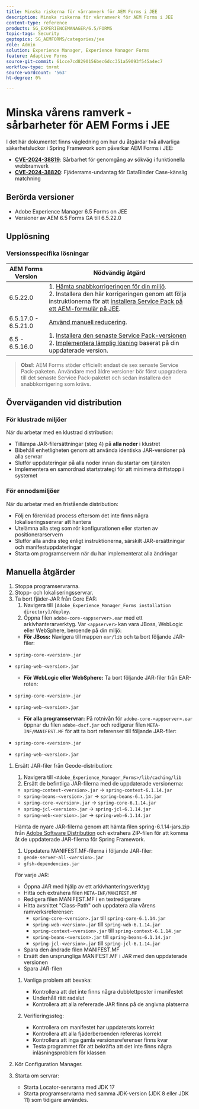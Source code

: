 ```yaml
---
title: Minska riskerna för vårramverk för AEM Forms i JEE
description: Minska riskerna för vårramverk för AEM Forms i JEE
content-type: reference
products: SG_EXPERIENCEMANAGER/6.5/FORMS
topic-tags: Security
geptopics: SG_AEMFORMS/categories/jee
role: Admin
solution: Experience Manager, Experience Manager Forms
feature: Adaptive Forms
source-git-commit: 61cce7cd8290156bec6dcc351a59093f545a4ec7
workflow-type: tm+mt
source-wordcount: '563'
ht-degree: 0%

---
```



# Minska vårens ramverk - sårbarheter för AEM Forms i JEE

I det här dokumentet finns vägledning om hur du åtgärdar två allvarliga säkerhetsluckor i Spring Framework som påverkar AEM Forms i JEE:

- **[CVE-2024-38819](https://spring.io/security/cve-2024-38819)**: Sårbarhet för genomgång av sökväg i funktionella webbramverk
- **[CVE-2024-38820](https://spring.io/security/cve-2024-38820)**: Fjäderrams-undantag för DataBinder Case-känslig matchning

## Berörda versioner

- Adobe Experience Manager 6.5 Forms on JEE
- Versioner av AEM 6.5 Forms GA till 6.5.22.0

## Upplösning

### Versionsspecifika lösningar

| AEM Forms Version | Nödvändig åtgärd |
|-------------------|-----------------|
| 6.5.22.0 | 1. [Hämta snabbkorrigeringen för din miljö](/help/release-notes/aem-forms-hotfix.md). </br> 2. Installera den här korrigeringen genom att följa instruktionerna för att [installera Service Pack på ett AEM-formulär på JEE](/help/release-notes/aem-forms-current-service-pack-installation-instructions.md). |
| 6.5.17.0 - 6.5.21.0 | [Använd manuell reducering &#x200B;](#manual-mitigation-steps). |
| 6.5 - 6.5.16.0 | 1. [Installera den senaste Service Pack-versionen](/help/release-notes/release-notes.md)<br>2. [Implementera lämplig lösning](#version-specific-solutions) baserat på din uppdaterade version. |

> **Obs!**: AEM Forms stöder officiellt endast de sex senaste Service Pack-paketen. Användare med äldre versioner bör först uppgradera till det senaste Service Pack-paketet och sedan installera den snabbkorrigering som krävs.

## Överväganden vid distribution

### För klustrade miljöer

När du arbetar med en klustrad distribution:

- Tillämpa JAR-filersättningar (steg 4) på **alla noder** i klustret
- Bibehåll enhetligheten genom att använda identiska JAR-versioner på alla servrar
- Slutför uppdateringar på alla noder innan du startar om tjänsten
- Implementera en samordnad startstrategi för att minimera driftstopp i systemet

### För ennodsmiljöer

När du arbetar med en fristående distribution:

- Följ en förenklad process eftersom det inte finns några lokaliseringsservrar att hantera
- Utelämna alla steg som rör konfigurationen eller starten av positionerarservern
- Slutför alla andra steg enligt instruktionerna, särskilt JAR-ersättningar och manifestuppdateringar
- Starta om programservern när du har implementerat alla ändringar

## Manuella åtgärder

1. Stoppa programservrarna.
1. Stopp- och lokaliseringsservrar.
1. Ta bort fjäder-JAR från Core EAR:
   1. Navigera till `[Adobe_Experience_Manager_Forms installation directory]/deploy`.
   1. Öppna filen `adobe-core-<appserver>.ear` med ett arkivhanterarverktyg. Var `<appserver>` kan vara JBoss, WebLogic eller WebSphere, beroende på din miljö:
   - **För JBoss:** Navigera till mappen `ear/lib` och ta bort följande JAR-filer:
- `spring-core-<version>.jar`
- `spring-web-<version>.jar`

   - **För WebLogic eller WebSphere:** Ta bort följande JAR-filer från EAR-roten:
- `spring-core-<version>.jar`
- `spring-web-<version>.jar`

   - **För alla programservrar:** På rotnivån för `adobe-core-<appserver>.ear` öppnar du filen `adobe-dscf.jar` och redigerar filen `META-INF/MANIFEST.MF` för att ta bort referenser till följande JAR-filer:
- `spring-core-<version>.jar`
- `spring-web-<version>.jar`

1. Ersätt JAR-filer från Geode-distribution:
   1. Navigera till `<Adobe_Experience_Manager_Forms>/lib/caching/lib`
   1. Ersätt de befintliga JAR-filerna med de uppdaterade versionerna:
   - `spring-context-<version>.jar` → `spring-context-6.1.14.jar`
   - `spring-beans-<version>.jar` → `spring-beans-6.1.14.jar`
   - `spring-core-<version>.jar` → `spring-core-6.1.14.jar`
   - `spring-jcl-<version>.jar` → `spring-jcl-6.1.14.jar`
   - `spring-web-<version>.jar` → `spring-web-6.1.14.jar`

   Hämta de nyare JAR-filerna genom att hämta filen spring-6.1.14-jars.zip från [Adobe Software Distribution](https://experience.adobe.com/#/downloads/content/software-distribution/en/aem.html?package=/content/software-distribution/en/details.html/content/dam/aem/public/adobe/packages/cq650/hotfix/aem-6-5-0-hotfix-vuln-30727/spring-6.1.14-jars.zip) och extrahera ZIP-filen för att komma åt de uppdaterade JAR-filerna för Spring Framework.

   1. Uppdatera MANIFEST.MF-filerna i följande JAR-filer:
   - `geode-server-all-<version>.jar`
   - `gfsh-dependencies.jar`

   För varje JAR:
   - Öppna JAR med hjälp av ett arkivhanteringsverktyg
   - Hitta och extrahera filen `META-INF/MANIFEST.MF`
   - Redigera filen MANIFEST.MF i en textredigerare
   - Hitta avsnittet &quot;Class-Path&quot; och uppdatera alla vårens ramverksreferenser:
      - `spring-core-<version>.jar` till `spring-core-6.1.14.jar`
      - `spring-web-<version>.jar` till `spring-web-6.1.14.jar`
      - `spring-context-<version>.jar` till `spring-context-6.1.14.jar`
      - `spring-beans-<version>.jar` till `spring-beans-6.1.14.jar`
      - `spring-jcl-<version>.jar` till `spring-jcl-6.1.14.jar`
   - Spara den ändrade filen MANIFEST.MF
   - Ersätt den ursprungliga MANIFEST.MF i JAR med den uppdaterade versionen
   - Spara JAR-filen

   1. Vanliga problem att bevaka:
      - Kontrollera att det inte finns några dubblettposter i manifestet
      - Underhåll rätt radslut
      - Kontrollera att alla refererade JAR finns på de angivna platserna

   1. Verifieringssteg:
      - Kontrollera om manifestet har uppdaterats korrekt
      - Kontrollera att alla fjäderberoenden refereras korrekt
      - Kontrollera att inga gamla versionsreferenser finns kvar
      - Testa programmet för att bekräfta att det inte finns några inläsningsproblem för klassen

1. Kör Configuration Manager.

1. Starta om servrar:
   - Starta Locator-servrarna med JDK 17
   - Starta programservrarna med samma JDK-version (JDK 8 eller JDK 11) som tidigare användes.
